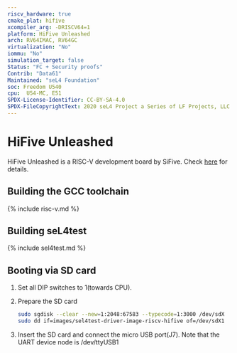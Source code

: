 ```yaml
---
riscv_hardware: true
cmake_plat: hifive
xcompiler_arg: -DRISCV64=1
platform: HiFive Unleashed
arch: RV64IMAC, RV64GC
virtualization: "No"
iommu: "No"
simulation_target: false
Status: "FC + Security proofs"
Contrib: "Data61"
Maintained: "seL4 Foundation"
soc: Freedom U540
cpu:  U54-MC, E51
SPDX-License-Identifier: CC-BY-SA-4.0
SPDX-FileCopyrightText: 2020 seL4 Project a Series of LF Projects, LLC.
---
```


# HiFive Unleashed

HiFive Unleashed is a RISC-V development board by SiFive. Check
[here](https://www.sifive.com/boards/hifive-unleashed) for details.

## Building the GCC toolchain

{% include risc-v.md %}

## Building seL4test

{% include sel4test.md %}

## Booting via SD card

1. Set all DIP switches to 1(towards CPU).

2. Prepare the SD card
   ```sh
   sudo sgdisk --clear --new=1:2048:67583 --typecode=1:3000 /dev/sdX
   sudo dd if=images/sel4test-driver-image-riscv-hifive of=/dev/sdX1
   ```
3. Insert the SD card and connect the micro USB port(J7).
   Note that the UART device node is /dev/ttyUSB1
